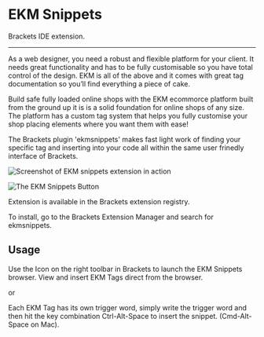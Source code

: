 # EKM Snippets
Brackets IDE extension.

***

As a web designer, you need a robust and flexible platform for your client. It needs great functionality and has to be fully customisable so you have total control of the design. EKM is all of the above and it comes with great tag documentation so you’ll find everything a piece of cake.

Build safe fully loaded online shops with the EKM ecommorce platform built from the ground up it is is a solid foundation for online shops of any size. The platform has a custom tag system that helps you fully customise your shop placing elements where you want them with ease!

The Brackets plugin 'ekmsnippets' makes fast light work of finding your specific tag and inserting into your code all within the same user frinedly interface of Brackets.

![Screenshot of EKM snippets extension in action](http://i.imgur.com/i7zCYMC.png)

![The EKM Snippets Button](http://i.imgur.com/XMpKb57.jpg)

Extension is available in the Brackets extension registry.

To install, go to the Brackets Extension Manager and search for ekmsnippets.

## Usage
Use the Icon on the right toolbar in Brackets to launch the EKM Snippets browser. View and insert EKM Tags direct from the browser.

or

Each EKM Tag has its own trigger word, simply write the trigger word and then hit the key combination Ctrl-Alt-Space to insert the snippet. (Cmd-Alt-Space on Mac).
